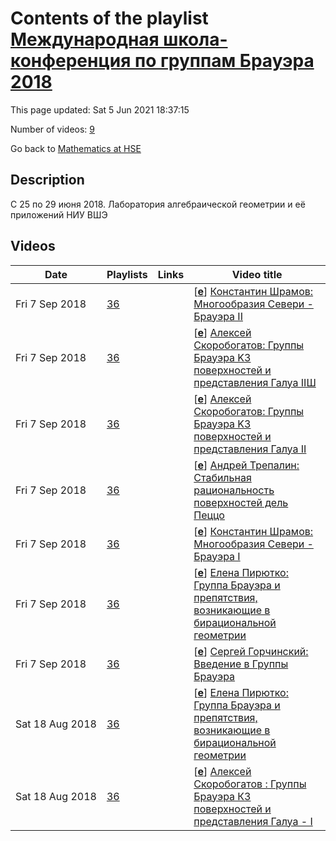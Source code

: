 # Contents of the playlist [Международная школа-конференция по группам Брауэра 2018](https://www.youtube.com/playlist?list=PLq3E5oubNNoBveZCjVjX8fbJvUVLskhgG)

This page updated: Sat 5 Jun 2021 18:37:15

Number of videos: [9](#videos)

Go back to [Mathematics at HSE](../README.md)

## Description

C 25 по 29 июня 2018.
Лаборатория алгебраической геометрии и её приложений НИУ ВШЭ

## Videos

|Date|Playlists|Links|Video title|
|---|---|---|---|
| Fri&nbsp;7&nbsp;Sep&nbsp;2018 | [36](../playlists/36 "Международная школа-конференция по группам Брауэра 2018") |  | [[**e**](https://studio.youtube.com/video/_K2ufvCMO0s/edit "Edit")] [Константин Шрамов: Многообразия Севери - Брауэра II](https://www.youtube.com/watch?v=_K2ufvCMO0s&list=PLq3E5oubNNoBveZCjVjX8fbJvUVLskhgG) |
| Fri&nbsp;7&nbsp;Sep&nbsp;2018 | [36](../playlists/36 "Международная школа-конференция по группам Брауэра 2018") |  | [[**e**](https://studio.youtube.com/video/40vRKBxfWbo/edit "Edit")] [Алексей Скоробогатов: Группы Брауэра K3 поверхностей и представления Галуа IIШ](https://www.youtube.com/watch?v=40vRKBxfWbo&list=PLq3E5oubNNoBveZCjVjX8fbJvUVLskhgG) |
| Fri&nbsp;7&nbsp;Sep&nbsp;2018 | [36](../playlists/36 "Международная школа-конференция по группам Брауэра 2018") |  | [[**e**](https://studio.youtube.com/video/ugAQdsB29V4/edit "Edit")] [Алексей Скоробогатов: Группы Брауэра K3 поверхностей и представления Галуа II](https://www.youtube.com/watch?v=ugAQdsB29V4&list=PLq3E5oubNNoBveZCjVjX8fbJvUVLskhgG) |
| Fri&nbsp;7&nbsp;Sep&nbsp;2018 | [36](../playlists/36 "Международная школа-конференция по группам Брауэра 2018") |  | [[**e**](https://studio.youtube.com/video/KX0uSv4FoCg/edit "Edit")] [Андрей Трепалин: Стабильная рациональность поверхностей дель Пеццо](https://www.youtube.com/watch?v=KX0uSv4FoCg&list=PLq3E5oubNNoBveZCjVjX8fbJvUVLskhgG) |
| Fri&nbsp;7&nbsp;Sep&nbsp;2018 | [36](../playlists/36 "Международная школа-конференция по группам Брауэра 2018") |  | [[**e**](https://studio.youtube.com/video/MEgN-sbmMFo/edit "Edit")] [Константин Шрамов: Многообразия Севери - Брауэра I](https://www.youtube.com/watch?v=MEgN-sbmMFo&list=PLq3E5oubNNoBveZCjVjX8fbJvUVLskhgG) |
| Fri&nbsp;7&nbsp;Sep&nbsp;2018 | [36](../playlists/36 "Международная школа-конференция по группам Брауэра 2018") |  | [[**e**](https://studio.youtube.com/video/SEUotz1szWM/edit "Edit")] [Елена Пирютко: Группа Брауэра и препятствия, возникающие в бирациональной геометрии](https://www.youtube.com/watch?v=SEUotz1szWM&list=PLq3E5oubNNoBveZCjVjX8fbJvUVLskhgG) |
| Fri&nbsp;7&nbsp;Sep&nbsp;2018 | [36](../playlists/36 "Международная школа-конференция по группам Брауэра 2018") |  | [[**e**](https://studio.youtube.com/video/g7Jv8lRefm8/edit "Edit")] [Сергей Горчинский: Введение в Группы Брауэра](https://www.youtube.com/watch?v=g7Jv8lRefm8&list=PLq3E5oubNNoBveZCjVjX8fbJvUVLskhgG) |
| Sat&nbsp;18&nbsp;Aug&nbsp;2018 | [36](../playlists/36 "Международная школа-конференция по группам Брауэра 2018") |  | [[**e**](https://studio.youtube.com/video/eUJqFzDHG-c/edit "Edit")] [Елена Пирютко: Группа Брауэра и препятствия, возникающие в бирациональной геометрии](https://www.youtube.com/watch?v=eUJqFzDHG-c&list=PLq3E5oubNNoBveZCjVjX8fbJvUVLskhgG) |
| Sat&nbsp;18&nbsp;Aug&nbsp;2018 | [36](../playlists/36 "Международная школа-конференция по группам Брауэра 2018") |  | [[**e**](https://studio.youtube.com/video/M2S3F2q_s_4/edit "Edit")] [Алексей Скоробогатов : Группы Брауэра К3 поверхностей и представления Галуа - I](https://www.youtube.com/watch?v=M2S3F2q_s_4&list=PLq3E5oubNNoBveZCjVjX8fbJvUVLskhgG) |
